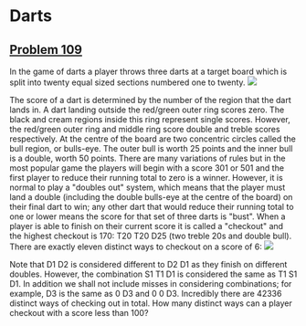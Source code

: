 # Darts
## [Problem 109](https://projecteuler.net/problem=109)
In the game of darts a player throws three darts at a target board which is split into twenty equal sized sections numbered one to twenty.
![](https://projecteuler.net/project/images/p109.gif)

The score of a dart is determined by the number of the region that the dart lands in. A dart landing outside the red/green outer ring scores zero. The black and cream regions inside this ring represent single scores. However, the red/green outer ring and middle ring score double and treble scores respectively.
At the centre of the board are two concentric circles called the bull region, or bulls-eye. The outer bull is worth 25 points and the inner bull is a double, worth 50 points.
There are many variations of rules but in the most popular game the players will begin with a score 301 or 501 and the first player to reduce their running total to zero is a winner. However, it is normal to play a "doubles out" system, which means that the player must land a double (including the double bulls-eye at the centre of the board) on their final dart to win; any other dart that would reduce their running total to one or lower means the score for that set of three darts is "bust".
When a player is able to finish  on their current score it is called a "checkout" and the highest checkout is 170: T20 T20 D25 (two treble 20s and double bull).
There are exactly eleven distinct ways to checkout on a score of 6:
![](https://projecteuler.net/images/spacer.gif)



Note that D1 D2 is considered different to D2 D1 as they finish on different doubles. However, the combination S1 T1 D1 is considered the same as T1 S1 D1.
In addition we shall not include misses in considering combinations; for example, D3 is the same as 0 D3 and 0 0 D3.
Incredibly there are 42336 distinct ways of checking out in total.
How many distinct ways can a player checkout with a score less than 100?

